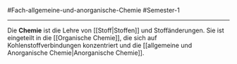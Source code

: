 #Fach-allgemeine-und-anorganische-Chemie  #Semester-1

---

Die **Chemie** ist die Lehre von [[Stoff|Stoffen]] und Stoffänderungen. Sie ist eingeteilt in die [[Organische Chemie]], die sich auf Kohlenstoffverbindungen konzentriert und die [[allgemeine und Anorganische Chemie|Anorganische Chemie]]. 